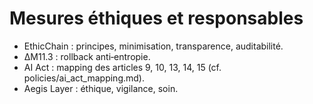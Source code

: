 # Mesures éthiques et responsables

- EthicChain : principes, minimisation, transparence, auditabilité.
- ΔM11.3 : rollback anti‑entropie.
- AI Act : mapping des articles 9, 10, 13, 14, 15 (cf. policies/ai_act_mapping.md).
- Aegis Layer : éthique, vigilance, soin.
